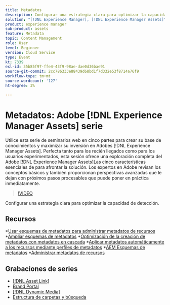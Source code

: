 ```yaml
---
title: Metadatos
description: Configurar una estrategia clara para optimizar la capacidad de detección
solution: "[!DNL Experience Manager], [!DNL Experience Manager Assets]"
product: experience manager
sub-product: assets
feature: Metadata
topic: Content Management
role: User
level: Beginner
version: Cloud Service
type: Event
kt: 7339
exl-id: 35b85f97-ffe4-43f9-98ae-dae0d36bae91
source-git-commit: 2cc786333e88439d68bd1f7d332e53f8714a76f9
workflow-type: tm+mt
source-wordcount: '127'
ht-degree: 3%

---
```


# Metadatos: Adobe [!DNL Experience Manager Assets] serie

Utilice esta serie de seminarios web en cinco partes para crear su base de conocimientos y maximizar su inversión en Adobes [!DNL Experience Manager Assets]. Perfecta tanto para los recién llegados como para los usuarios experimentados, esta sesión ofrece una exploración completa del Adobe [!DNL Experience Manager Assets]Las cinco características esenciales de para afrontar la solución. Los expertos en Adobe revisan los conceptos básicos y también proporcionan perspectivas avanzadas que le dejan con próximos pasos procesables que puede poner en práctica inmediatamente.

>[!VIDEO](https://video.tv.adobe.com/v/332134/?quality=12&learn=on&hidetitle=true)

Configurar una estrategia clara para optimizar la capacidad de detección.

## Recursos

*[Usar esquemas de metadatos para administrar metadatos de recursos](https://experienceleague.adobe.com/en/docs/experience-manager-learn/assets/authoring/metadata)
*[Ampliar esquemas de metadatos](https://experienceleague.adobe.com/en/docs/experience-manager-learn/assets/configuring/metadata-schemas)
*[Optimización de la creación de metadatos con metadatos en cascada](https://experienceleague.adobe.com/en/docs/experience-manager-learn/assets/metadata/cascade-metadata-feature-video-use)
*[Aplicar metadatos automáticamente a los recursos mediante perfiles de metadatos](https://experienceleague.adobe.com/en/docs/experience-manager-learn/assets/configuring/metadata-profiles)
*[AEM Esquemas de metadatos](https://experienceleague.adobe.com/en/docs/experience-manager-65/content/assets/administer/metadata-schemas#administer)
*[Administrar metadatos de recursos](https://experienceleague.adobe.com/en/docs/experience-manager-65/content/assets/using/metadata#RegisteringacustomnamespacewithinAEM)

## Grabaciones de series

* [[!DNL Asset Link]](asset-link.md)
* [Brand Portal](brand-portal.md)
* [[!DNL Dynamic Media]](dynamic-media.md)
* [Estructura de carpetas y búsqueda](folder-structure-search.md)
